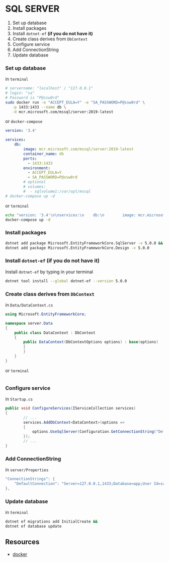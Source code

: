 # SQL SERVER
1. Set up database
1. Install packages
1. Install `dotnet-ef` **(if you do not have it)**
1. Create class derives from `DbContext`
1. Configure service
1. Add ConnectionString
1. Update database
### Set up database
in `terminal`
```sh
# servername: "localhost" / "127.0.0.1"
# login: "sa"
# Password is "P@ssw0rd" 
sudo docker run -e "ACCEPT_EULA=Y" -e "SA_PASSWORD=P@ssw0rd" \
   -p 1433:1433 --name db \
   -d mcr.microsoft.com/mssql/server:2019-latest
```
or `docker-compose`
```yml
version: '3.4'

services:
    db:
        image: mcr.microsoft.com/mssql/server:2019-latest
        container_name: db
        ports:
          - 1433:1433
        environment:
          - ACCEPT_EULA=Y
          - SA_PASSWORD=P@ssw0rd
        # optional
        # volumes:
        #  - sqlvolume1:/var/opt/mssql
# docker-compose up -d
```
or `terminal`
```sh
echo "version: '3.4'\n\nservices:\n    db:\n        image: mcr.microsoft.com/mssql/server:2019-latest\n        container_name: db\n        ports:\n         - 1433:1433\n        environment:\n         - ACCEPT_EULA=Y\n         - SA_PASSWORD=P@ssw0rd" > docker-compose.yml
docker-compose up -d
```
### Install packages
```sh
dotnet add package Microsoft.EntityFrameworkCore.SqlServer -v 5.0.0 &&
dotnet add package Microsoft.EntityFrameworkCore.Design -v 5.0.0
```
### Install `dotnet-ef` **(if you do not have it)**
Install `dotnet-ef` by typing in your terminal
```sh
dotnet tool install --global dotnet-ef --version 5.0.0
```
### Create class derives from `DbContext`
in `Data/DataContext.cs`
```cs
using Microsoft.EntityFrameworkCore;

namespace server.Data
{
	public class DataContext : DbContext
	{
		public DataContext(DbContextOptions options) : base(options)
		{
		}
	}
}
```
or `terminal`
```sh

```
### Configure service
in `Startup.cs`
```cs
public void ConfigureServices(IServiceCollection services)
{
        // ...
        services.AddDbContext<DataContext>(options =>
        {
	        options.UseSqlServer(Configuration.GetConnectionString("DefaultConnection"));
        });
        // ...
}
```
### Add ConnectionString
in `server/Properties`
```cs
"ConnectionStrings": {
    "DefaultConnection": "Server=127.0.0.1,1433;Database=app;User Id=sa;Password=P@ssw0rd"
},
```
### Update database
in `terminal`
```sh
dotnet ef migrations add InitialCreate &&
dotnet ef database update 
```
## Resources
* [docker](https://docs.microsoft.com/en-us/sql/linux/quickstart-install-connect-docker?view=sql-server-ver15&pivots=cs1-bash)
